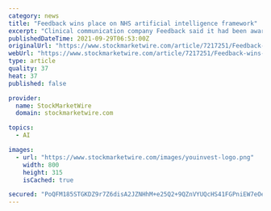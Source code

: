 ```yaml
---
category: news
title: "Feedback wins place on NHS artificial intelligence framework"
excerpt: "Clinical communication company Feedback said it had been awarded a place on a national framework allowing NHS customers to directly procure the company's Bleepa module. 'The Bleepa AI module will allow NHS Bleepa customers to engage with AI tools of their choosing,"
publishedDateTime: 2021-09-29T06:53:00Z
originalUrl: "https://www.stockmarketwire.com/article/7217251/Feedback-wins-place-on-NHS-artificial-intelligence-framework.html"
webUrl: "https://www.stockmarketwire.com/article/7217251/Feedback-wins-place-on-NHS-artificial-intelligence-framework.html"
type: article
quality: 37
heat: 37
published: false

provider:
  name: StockMarketWire
  domain: stockmarketwire.com

topics:
  - AI

images:
  - url: "https://www.stockmarketwire.com/images/youinvest-logo.png"
    width: 800
    height: 315
    isCached: true

secured: "PoQFM185STGKDZ9r7Z6disA2JZNHhM+e25Q2+9QZnVYUQcHS41FGPniEW7eOe7ns9uLeSnOMh0d1EmUo84uiBXCVDGKGELVbCVjpCsVOAHZwzLTOusvUC/8ixNUs9US65FuaWcXxVggBK2l/dHiajEj6JndQh+sIkqGA6w+ZPbTzOzXv9mSK8J+i7w2qS9pqTDqW8rn77hNi9ilHnUjmiZKJgRqE29auBatSrlDZ/vSgBuGhR+Pgb7dEDWVh0FSsYAWa2nB8aAQ5ooQp6p74utoVxz17TT/jjyg8yzjkCSDgkXEu7GnZGVUqKE9ZvhudTH+rBtkQJkXLc+5G9DXvclb3Pp59QLmxElybXTW9u80=;GtwfwFExUytgcOakd7B+gw=="
---
```


